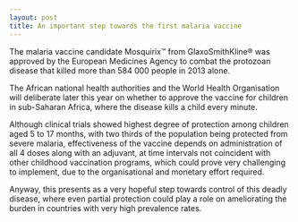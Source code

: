 ```yaml
---
layout: post
title: An important step towards the first malaria vaccine
---
```


The malaria vaccine candidate Mosquirix&trade; from GlaxoSmithKline&reg; was approved by the European Medicines Agency to combat the protozoan disease that killed more than 584 000 people in 2013 alone.

The African national health authorities and the World Health Organisation will deliberate later this year on whether to approve the vaccine for children in sub-Saharan Africa, where the disease kills a child every minute.

Although clinical trials showed highest degree of protection among children aged 5 to 17 months, with two thirds of the population being protected from severe malaria, effectiveness of the vaccine depends on administration of all 4 doses along with an adjuvant, at time intervals not coincident with other childhood vaccination programs, which could prove very challenging to implement, due to the organisational and monetary effort required.

Anyway, this presents as a very hopeful step towards control of this deadly disease, where even partial protection could play a role on ameliorating the burden in countries with very high prevalence rates. 


<!--
##References
[Factsheet on the World Malaria Report 2014](http://www.who.int/malaria/media/world_malaria_report_2014/en/)

[RTS&#44;S Clinical Trials Partnership, The Lancet. 2015; 386 (9988): 31–45](http://dx.doi.org/10.1016/S0140-6736(15)60721-8)

[GSK’s malaria candidate vaccine, Mosquirix&trade (RTS&#44;S), receives positive opinion from European regulators for the prevention of malaria in young children in sub-Saharan Africa](https://www.gsk.com/en-gb/media/press-releases/2015/gsk-s-malaria-candidate-vaccine-mosquirix-rtss-receives-positive-opinion-from-european-regulators-for-the-prevention-of-malaria-in-young-children-in-sub-saharan-africa/)-->